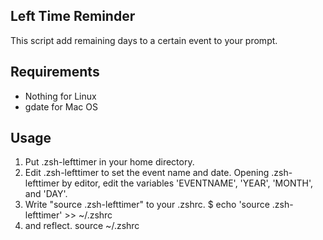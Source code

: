 ## Left Time Reminder
This script add remaining days to a certain event to your prompt.

## Requirements
* Nothing for Linux
* gdate for Mac OS

## Usage
1. Put .zsh-lefttimer in your home directory.
2. Edit .zsh-lefttimer to set the event name and date. Opening .zsh-lefttimer by editor, edit the variables 'EVENTNAME', 'YEAR', 'MONTH', and 'DAY'.
3. Write "source .zsh-lefttimer" to your .zshrc.
	$ echo 'source .zsh-lefttimer' >> ~/.zshrc
4. and reflect.
	source ~/.zshrc
